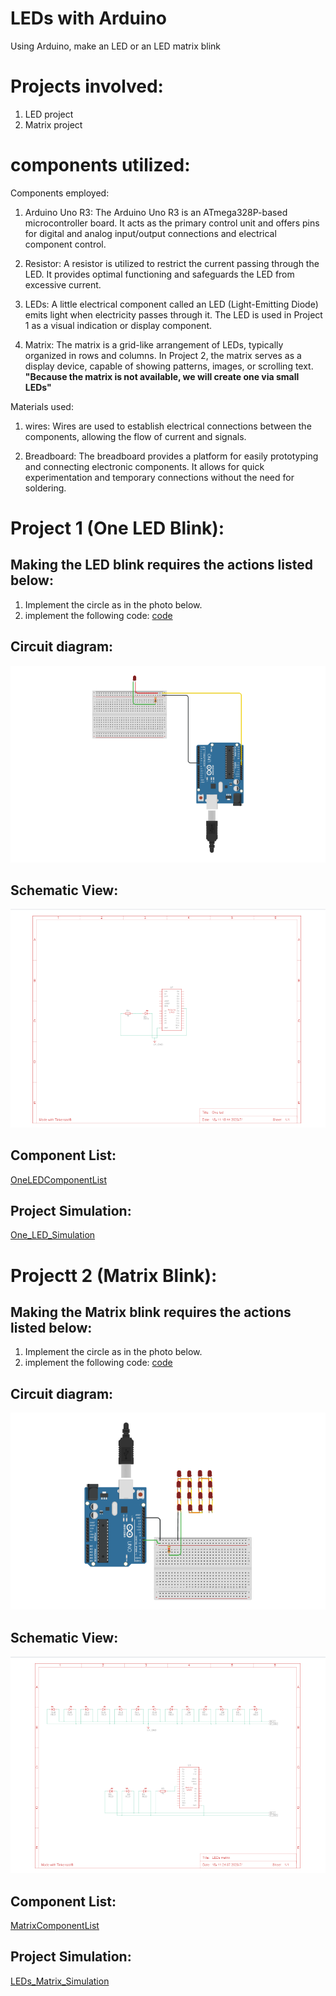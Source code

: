 # LEDs with Arduino
Using Arduino, make an LED or an LED matrix blink
# Projects involved:
   1. LED project
   2. Matrix project
# components utilized:
   Components employed: 
   
  1. Arduino Uno R3: 
     The Arduino Uno R3 is an ATmega328P-based microcontroller board. It acts as the primary control unit and offers pins for digital and analog input/output connections and electrical component control.
     
  2. Resistor:
     A resistor is utilized to restrict the current passing through the LED. It provides optimal functioning and safeguards the LED from excessive current.

  3. LEDs:
     A little electrical component called an LED (Light-Emitting Diode) emits light when electricity passes through it. The LED is used in Project 1 as a visual indication or display component.
  4. Matrix:
     The matrix is a grid-like arrangement of LEDs, typically organized in rows and columns. In Project 2, the matrix serves as a display device, capable of showing patterns, images, or scrolling text. 
   **"Because the matrix is ​​not available, we will create one via small LEDs"**

   Materials used:
   1. wires:
     Wires are used to establish electrical connections between the components, allowing the flow of current and signals.
     
  2. Breadboard:
     The breadboard provides a platform for easily prototyping and connecting electronic components. It allows for quick experimentation and temporary connections without the need for soldering.

     
# Project 1 (One LED Blink):

## Making the LED blink requires the actions listed below:
 1. Implement the circle as in the photo below.
 2. implement the following code:
    [code](one_led1.ino)
    
## Circuit diagram:

 ![photo](oneLed.png)

## Schematic View:

 ![view](OneLedSchematicView.png)

## Component List:
 [OneLEDComponentList](bom(1).csv)
 
## Project Simulation:

   [One_LED_Simulation]([https://www.tinkercad.com/things/9RqAp2i8Kv1](https://www.tinkercad.com/things/9RqAp2i8Kv1?sharecode=SRRs4kuQcDXSNCNJreI9U81CKv-d_VdoaQ8gEULciP4))

# Projectt 2 (Matrix Blink):

## Making the Matrix blink requires the actions listed below:
 1. Implement the circle as in the photo below.
 2. implement the following code:
    [code](leds_matrix1.ino)
    
## Circuit diagram:

 ![photo](Leds_Matrix.png)
 
## Schematic View:

 ![view](MatrixLedSchematicView.png)

## Component List:
 [MatrixComponentList](bom.csv)
 
## Project Simulation:

   [LEDs_Matrix_Simulation](https://www.tinkercad.com/things/gbCONzobMt5)
